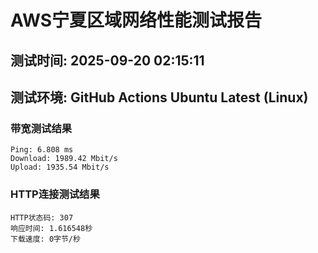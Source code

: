 # AWS宁夏区域网络性能测试报告
## 测试时间: 2025-09-20 02:15:11
## 测试环境: GitHub Actions Ubuntu Latest (Linux)

### 带宽测试结果
```
Ping: 6.808 ms
Download: 1989.42 Mbit/s
Upload: 1935.54 Mbit/s
```

### HTTP连接测试结果
```
HTTP状态码: 307
响应时间: 1.616548秒
下载速度: 0字节/秒
```

